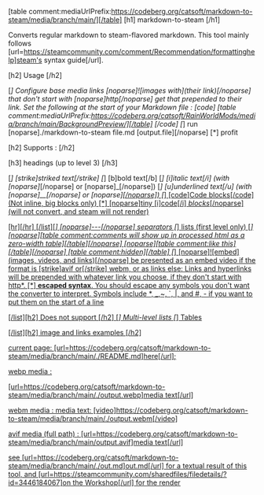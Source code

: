 [table comment:mediaUrlPrefix:https://codeberg.org/catsoft/markdown-to-steam/media/branch/main/][/table]
[h1] markdown-to-steam [/h1]

Converts regular markdown to steam-flavored markdown.
This tool mainly follows [url=https://steamcommunity.com/comment/Recommendation/formattinghelp]steam's syntax guide[/url].

[h2] Usage [/h2]

[*] Configure base media links
    [noparse]![images with](their link)[/noparse] that don't start with [noparse]http[/noparse] get that prepended to their link. Set the following at the start of your Markdown file :
[code]
[table comment:mediaUrlPrefix:https://codeberg.org/catsoft/RainWorldMods/media/branch/main/BackgroundPreview/][/table]
[/code]
[*] run [noparse]./markdown-to-steam file.md [output.file][/noparse] 
[*] profit

[h2] Supports :  [/h2]

[h3] headings (up to level 3) [/h3]

[*] [strike]striked text[/strike]
[*] [b]bold text[/b]
[*] [i]italic text[/i] (with  [noparse]*[/noparse] or [noparse]_[/noparse])
[*] [u]underlined text[/u] (with [noparse]__[/noparse]  or [noparse]<u><u>[/noparse])
[*] [code]Code blocks[/code] (Not inline, big blocks only)
[*] [noparse]tiny [i]code[/i] *blocks*[/noparse]  (will not convert, and steam will not render)

[hr][/hr]
[/list][*] [noparse]---[/noparse] separators
[*] lists (first level only)
[*] [noparse][table comment:comments will show up in processed html as a zero-width table][/table][/noparse]
[noparse][table comment:like this][/table][/noparse]
[table comment:hidden][/table]
[*] [noparse]![embed](images, videos, and links)[/noparse] be presented as an embed video if the format is [strike]avif or[/strike] webm, or as links else: 
    Links and hyperlinks will be prepended with whatever link you choose, if they don't start with http*. 
[*] **escaped syntax**. You should escape any symbols you don't want the converter to interpret. Symbols include *, _,~, `, |, and #, - if you want to put them on the start of a line 


[/list][h2] Does not support [/h2]
[*] Multi-level lists
[*] Tables


[/list][h2] image and links examples [/h2]

current page: [url=https://codeberg.org/catsoft/markdown-to-steam/media/branch/main/./README.md]here[/url];

webp media :

[url=https://codeberg.org/catsoft/markdown-to-steam/media/branch/main/./output.webp]media text[/url]


webm media :
media text: 
[video]https://codeberg.org/catsoft/markdown-to-steam/media/branch/main/./output.webm[/video]


avif media (full path) :
[url=https://codeberg.org/catsoft/markdown-to-steam/media/branch/main/output.avif]media text[/url]


see [url=https://codeberg.org/catsoft/markdown-to-steam/media/branch/main/./out.md]out.md[/url] for a textual result of this tool, and [url=https://steamcommunity.com/sharedfiles/filedetails/?id=3446184067]on  the Workshop[/url] for the render
